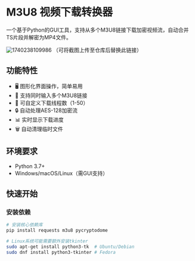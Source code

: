 # M3U8 视频下载转换器

一个基于Python的GUI工具，支持从多个M3U8链接下载加密视频流，自动合并TS片段并解密为MP4文件。

![1740238109986](C:\Users\liking\AppData\Roaming\Typora\typora-user-images\1740238109986.png) 
（可将截图上传至仓库后替换此链接）

## 功能特性
- 🖥️ 图形化界面操作，简单易用
- 🔗 支持同时输入多个M3U8链接
- 🚀 可自定义下载线程数（1-50）
- 🔒 自动处理AES-128加密流
- 📊 实时显示下载进度
- 🗑️ 自动清理临时文件

## 环境要求
- Python 3.7+
- Windows/macOS/Linux（需GUI支持）

## 快速开始

### 安装依赖
```bash
# 安装核心依赖库
pip install requests m3u8 pycryptodome

# Linux系统可能需要额外安装tkinter
sudo apt-get install python3-tk  # Ubuntu/Debian
sudo dnf install python3-tkinter # Fedora
```